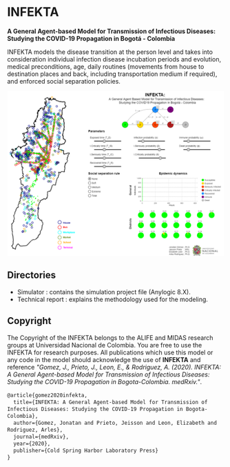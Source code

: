 # INFEKTA
**A General Agent-based Model for Transmission of Infectious Diseases: 
Studying the COVID-19 Propagation in Bogotá - Colombia**

INFEKTA models the disease transition at the person level and takes 
into consideration individual infection disease incubation periods and evolution, 
medical preconditions, age, daily routines (movements from house to destination places and back, 
including transportation medium if required), and enforced social separation policies. 
  
[![Foo](Simulator/simulator.png)](https://cloud.anylogic.com/model/9806d370-f0a8-48d1-b3e1-3537721b39ba?mode=SETTINGS)

## Directories
- Simulator : contains the simulation project file (Anylogic 8.X).
- Technical report : explains the methodology used for the modeling. 

## Copyright
The Copyright of the INFEKTA belongs to the ALIFE and MIDAS research groups at 
Universidad Nacional de Colombia. 
You are free to use the INFEKTA for research purposes. 
All publications which use this model or any code in the model should acknowledge the use of **INFEKTA** and reference
_"Gomez, J., Prieto, J., Leon, E., & Rodriguez, A. (2020). 
INFEKTA: A General Agent-based Model for Transmission of Infectious Diseases: 
Studying the COVID-19 Propagation in Bogota-Colombia. medRxiv."_.

```
@article{gomez2020infekta,
  title={INFEKTA: A General Agent-based Model for Transmission of Infectious Diseases: Studying the COVID-19 Propagation in Bogota-Colombia},
  author={Gomez, Jonatan and Prieto, Jeisson and Leon, Elizabeth and Rodriguez, Arles},
  journal={medRxiv},
  year={2020},
  publisher={Cold Spring Harbor Laboratory Press}
}
```  